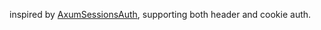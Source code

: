 inspired by [AxumSessionsAuth](https://github.com/AscendingCreations/AxumSessionsAuth), supporting both header and cookie auth.
